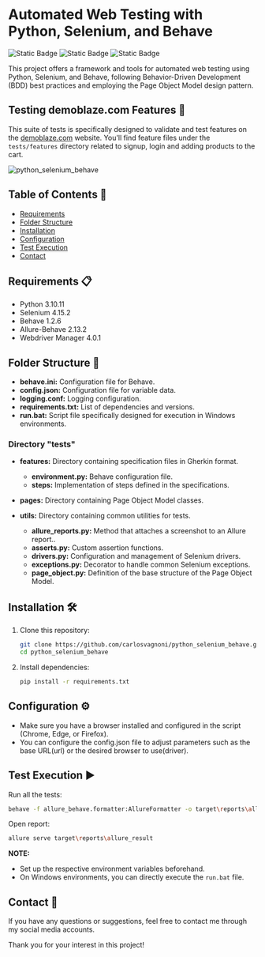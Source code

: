 # Automated Web Testing with Python, Selenium, and Behave
![Static Badge](https://img.shields.io/badge/Python-logo?style=for-the-badge&logo=python&logoColor=rgb(255%2C%20221%2C%2084)&labelColor=rgb(61%2C%20121%2C%20170)&color=rgb(22%2C%2027%2C%2034))
![Static Badge](https://img.shields.io/badge/Selenium-logo?style=for-the-badge&logo=selenium&logoColor=white&labelColor=rgb(0%2C%20174%2C%200)&color=rgb(22%2C%2027%2C%2034))
![Static Badge](https://img.shields.io/badge/Behave-logo?style=for-the-badge&logo=cucumber&logoColor=black&labelColor=rgb(35%2C%20217%2C%20108)&color=rgb(22%2C%2027%2C%2034))

This project offers a framework and tools for automated web testing using Python, Selenium, and Behave, following Behavior-Driven Development (BDD) best practices and employing the Page Object Model design pattern.

## Testing demoblaze.com Features 🧪

This suite of tests is specifically designed to validate and test features on the [demoblaze.com](https://www.demoblaze.com) website. You'll find feature files under the `tests/features` directory related to signup, login and adding products to the cart.

![python_selenium_behave](https://github.com/carlosvagnoni/python_selenium_behave/assets/106275103/b8213b2a-cde3-404f-96d7-84b45237a999)

## Table of Contents 📑
- [Requirements](#requirements)
- [Folder Structure](#folder-structure)
- [Installation](#installation)
- [Configuration](#configuration)
- [Test Execution](#test-execution)
- [Contact](#contact)

## <a id="requirements">Requirements 📋</a>

- Python 3.10.11
- Selenium 4.15.2
- Behave 1.2.6
- Allure-Behave 2.13.2
- Webdriver Manager 4.0.1

## <a id="folder-structure">Folder Structure 📂</a>

- **behave.ini:** Configuration file for Behave.
- **config.json:** Configuration file for variable data.
- **logging.conf:** Logging configuration.
- **requirements.txt:** List of dependencies and versions.
- **run.bat:** Script file specifically designed for execution in Windows environments.

### Directory "tests"

- **features:** Directory containing specification files in Gherkin format.
  - **environment.py:** Behave configuration file.
  - **steps:** Implementation of steps defined in the specifications.

- **pages:** Directory containing Page Object Model classes.

- **utils:** Directory containing common utilities for tests.
  - **allure_reports.py:** Method that attaches a screenshot to an Allure report..
  - **asserts.py:** Custom assertion functions.
  - **drivers.py:** Configuration and management of Selenium drivers.
  - **exceptions.py:** Decorator to handle common Selenium exceptions.
  - **page_object.py:** Definition of the base structure of the Page Object Model.

## <a id="installation">Installation 🛠️</a>

1. Clone this repository:

    ```bash
    git clone https://github.com/carlosvagnoni/python_selenium_behave.git
    cd python_selenium_behave
    ```

2. Install dependencies:

    ```bash
    pip install -r requirements.txt
    ```

## <a id="configuration">Configuration ⚙️</a>

- Make sure you have a browser installed and configured in the script (Chrome, Edge, or Firefox).
- You can configure the config.json file to adjust parameters such as the base URL(url) or the desired browser to use(driver).

## <a id="test-execution">Test Execution ▶️</a>

Run all the tests:

```bash
behave -f allure_behave.formatter:AllureFormatter -o target\reports\allure_result
```

Open report:

```bash
allure serve target\reports\allure_result
```

**NOTE:**

- Set up the respective environment variables beforehand.
- On Windows environments, you can directly execute the `run.bat` file.

## <a id="contact">Contact 📧</a>

If you have any questions or suggestions, feel free to contact me through my social media accounts.

Thank you for your interest in this project!
